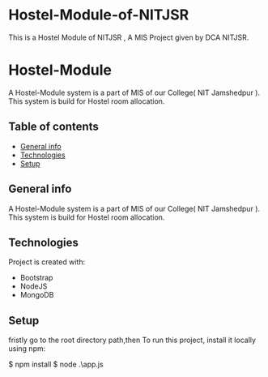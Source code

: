 # Hostel-Module-of-NITJSR
This is a Hostel Module of NITJSR , A MIS Project given by DCA NITJSR.
# Hostel-Module
A Hostel-Module system is a part of MIS of our College( NIT Jamshedpur ).
This system is build for Hostel room allocation.

## Table of contents
* [General info](#general-info)
* [Technologies](#technologies)
* [Setup](#setup)


## General info
A Hostel-Module system is a part of MIS of our College( NIT Jamshedpur ).
This system is build for Hostel room allocation.
	
## Technologies
Project is created with:
* Bootstrap
* NodeJS
* MongoDB
	
## Setup
fristly go to the root directory path,then
To run this project, install it locally using npm:


$ npm install
$ node .\app.js

